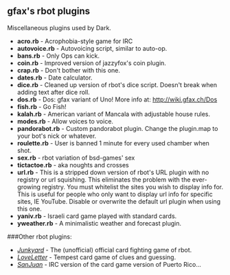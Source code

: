 ## gfax's rbot plugins

Miscellaneous plugins used by Dark.

+ __acro.rb__ - Acrophobia-style game for IRC
+ __autovoice.rb__ - Autovoicing script, similar to auto-op.
+ __bans.rb__ - Only Ops can kick.
+ __coin.rb__ - Improved version of jazzyfox's coin plugin.
+ __crap.rb__ - Don't bother with this one.
+ __dates.rb__ - Date calculator.
+ __dice.rb__ - Cleaned up version of rbot's dice script. Doesn't break when adding text after dice roll.
+ __dos.rb__ - Dos: gfax variant of Uno! More info at: http://wiki.gfax.ch/Dos
+ __fish.rb__ - Go Fish!
+ __kalah.rb__ - American variant of Mancala with adjustable house rules.
+ __modes.rb__ - Allow voices to voice.
+ __pandorabot.rb__ - Custom pandorabot plugin. Change the plugin.map to your bot's nick or whatever.
+ __roulette.rb__ - User is banned 1 minute for every used chamber when shot.
+ __sex.rb__ - rbot variation of bsd-games' sex
+ __tictactoe.rb__ - aka noughts and crosses
+ __url.rb__ - This is a stripped down version of rbot's URL plugin with no registry or url squishing. This eliminates the problem with the ever-growing registry. You must whitelist the sites you wish to display info for. This is useful for people who only want to display url info for specific sites, IE YouTube. Disable or overwrite the default url plugin when using this one.
+ __yaniv.rb__ - Israeli card game played with standard cards.
+ __yweather.rb__ - A minimalistic weather and forecast plugin.

###Other rbot plugins:
+ _[Junkyard](https://github.com/gfax/rbot-junkyard)_ - The (unofficial) official card fighting game of rbot.
+ _[LoveLetter](https://github.com/gfax/rbot-loveletter)_ - Tempest card game of clues and guessing.
+ _[SanJuan](https://github.com/gfax/rbot-sanjuan)_ - IRC version of the card game version of Puerto Rico...
